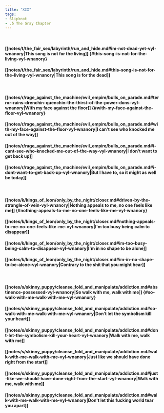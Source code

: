 ```yaml
---
title: "XIX"
tags:
- Slipknot
- .5 The Gray Chapter
---
```

&nbsp;
#### [[notes/t/the_fair_sex/labyrinth/run_and_hide.md#im-not-dead-yet-vyl-wnanory|This song is not for the living]] {#this-song-is-not-for-the-living-vyl-wnanory}
#### [[notes/t/the_fair_sex/labyrinth/run_and_hide.md#this-song-is-not-for-the-living-vyl-wnanory|This song is for the dead]]
&nbsp;
#### [[notes/r/rage_against_the_machine/evil_empire/bulls_on_parade.md#terror-rains-drenchin-quenchin-the-thirst-of-the-power-dons-vyl-wnanory|With my face against the floor]] {#with-my-face-against-the-floor-vyl-wnanory}
#### [[notes/r/rage_against_the_machine/evil_empire/bulls_on_parade.md#with-my-face-against-the-floor-vyl-wnanory|I can't see who knocked me out of the way]]
#### [[notes/r/rage_against_the_machine/evil_empire/bulls_on_parade.md#i-cant-see-who-knocked-me-out-of-the-way-vyl-wnanory|I don't want to get back up]]
#### [[notes/r/rage_against_the_machine/evil_empire/bulls_on_parade.md#i-dont-want-to-get-back-up-vyl-wnanory|But I have to, so it might as well be today]]
&nbsp;
#### [[notes/k/kings_of_leon/only_by_the_night/closer.md#driven-by-the-strangle-of-vein-vyl-wnanory|Nothing appeals to me, no one feels like me]] {#nothing-appeals-to-me-no-one-feels-like-me-vyl-wnanory}
#### [[notes/k/kings_of_leon/only_by_the_night/closer.md#nothing-appeals-to-me-no-one-feels-like-me-vyl-wnanory|I'm too busy being calm to disappear]]
#### [[notes/k/kings_of_leon/only_by_the_night/closer.md#im-too-busy-being-calm-to-disappear-vyl-wnanory|I'm in no shape to be alone]]
#### [[notes/k/kings_of_leon/only_by_the_night/closer.md#im-in-no-shape-to-be-alone-vyl-wnanory|Contrary to the shit that you might hear]]
&nbsp;
#### [[notes/s/skinny_puppy/cleanse_fold_and_manipulate/addiction.md#abstinence-possessed-vyl-wnanory|So walk with me, walk with me]] {#so-walk-with-me-walk-with-me-vyl-wnanory}
#### [[notes/s/skinny_puppy/cleanse_fold_and_manipulate/addiction.md#so-walk-with-me-walk-with-me-vyl-wnanory|Don't let the symbolism kill your heart]]
#### [[notes/s/skinny_puppy/cleanse_fold_and_manipulate/addiction.md#dont-let-the-symbolism-kill-your-heart-vyl-wnanory|Walk with me, walk with me]]
#### [[notes/s/skinny_puppy/cleanse_fold_and_manipulate/addiction.md#walk-with-me-walk-with-me-vyl-wnanory|Just like we should have done right from the start]]
#### [[notes/s/skinny_puppy/cleanse_fold_and_manipulate/addiction.md#just-like-we-should-have-done-right-from-the-start-vyl-wnanory|Walk with me, walk with me]]
#### [[notes/s/skinny_puppy/cleanse_fold_and_manipulate/addiction.md#walk-with-me-walk-with-me-vyl-wnanory|Don't let this fucking world tear you apart]]
